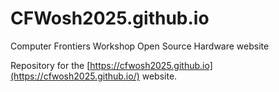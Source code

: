 # CFWosh2025.github.io
Computer Frontiers Workshop Open Source Hardware website

Repository for the [https://cfwosh2025.github.io](https://cfwosh2025.github.io/) website.
